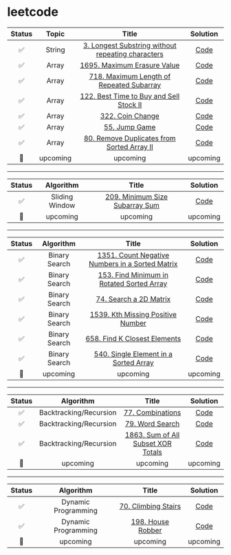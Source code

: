 # leetcode
| Status | Topic | Title | Solution |
| :---: | :---: | :---: | :---: |
| :white_check_mark: | String | [3. Longest Substring without repeating characters](https://leetcode.com/problems/longest-substring-without-repeating-characters)| [Code](https://github.com/deanyim0226/leetcode/tree/main/solutions/3) |
| :white_check_mark: | Array | [1695. Maximum Erasure Value](https://leetcode.com/problems/maximum-erasure-value/)  | [Code](https://github.com/deanyim0226/leetcode/tree/main/solutions/1695) |
| :white_check_mark: | Array | [718. Maximum Length of Repeated Subarray](https://leetcode.com/problems/maximum-length-of-repeated-subarray/)  | [Code](https://github.com/deanyim0226/leetcode/tree/main/solutions/718) |
| :white_check_mark: | Array | [122. Best Time to Buy and Sell Stock II](https://leetcode.com/problems/best-time-to-buy-and-sell-stock-ii/)  | [Code](https://github.com/deanyim0226/leetcode/tree/main/solutions/122) |
| :white_check_mark: | Array | [322. Coin Change](https://leetcode.com/problems/coin-change/) | [Code](https://github.com/deanyim0226/leetcode/tree/main/solutions/322) |
| :white_check_mark: | Array | [55. Jump Game](https://leetcode.com/problems/jump-game/) | [Code](https://github.com/deanyim0226/leetcode/tree/main/solutions/55) |
| :white_check_mark: | Array | [80. Remove Duplicates from Sorted Array II](https://leetcode.com/problems/remove-duplicates-from-sorted-array-ii/description/?envType=study-plan-v2&id=top-interview-150) | [Code](https://github.com/deanyim0226/leetcode/tree/main/solutions/80) |
| :black_square_button: | upcoming | upcoming | upcoming |

-------------------------------------------------------------------------------
| Status | Algorithm | Title | Solution |
| :---: | :---: | :---: | :---: |
| :white_check_mark: | Sliding Window | [209. Minimum Size Subarray Sum](https://leetcode.com/problems/minimum-size-subarray-sum/description/) | [Code](https://github.com/deanyim0226/leetcode/tree/main/solutions/198) |
| :black_square_button: | upcoming | upcoming | upcoming |

-------------------------------------------------------------------------------
| Status | Algorithm | Title | Solution |
| :---: | :---: | :---: | :---: |
| :white_check_mark: | Binary Search | [1351. Count Negative Numbers in a Sorted Matrix](https://leetcode.com/problems/count-negative-numbers-in-a-sorted-matrix/description/?envType=study-plan-v2&id=binary-search/) | [Code](https://github.com/deanyim0226/leetcode/tree/main/solutions/1351) |
| :white_check_mark: | Binary Search | [153. Find Minimum in Rotated Sorted Array](https://leetcode.com/problems/find-minimum-in-rotated-sorted-array/?envType=study-plan-v2&id=binary-search) | [Code](https://github.com/deanyim0226/leetcode/tree/main/solutions/153) |
| :white_check_mark: | Binary Search | [74. Search a 2D Matrix](https://leetcode.com/problems/search-a-2d-matrix/?envType=study-plan-v2&id=binary-search/) | [Code](https://github.com/deanyim0226/leetcode/tree/main/solutions/74) |
| :white_check_mark: | Binary Search | [1539. Kth Missing Positive Number](https://leetcode.com/problems/kth-missing-positive-number/description/?envType=study-plan-v2&id=binary-search/) | [Code](https://github.com/deanyim0226/leetcode/tree/main/solutions/1539) |
| :white_check_mark: | Binary Search | [658. Find K Closest Elements](https://leetcode.com/problems/find-k-closest-elements/description/?envType=study-plan-v2&id=binary-search/) | [Code](https://github.com/deanyim0226/leetcode/tree/main/solutions/658) |
| :white_check_mark: | Binary Search | [540. Single Element in a Sorted Array](https://leetcode.com/problems/single-element-in-a-sorted-array/description/?envType=study-plan-v2&id=binary-search/) | [Code](https://github.com/deanyim0226/leetcode/tree/main/solutions/540) |
| :black_square_button: | upcoming | upcoming | upcoming |

-------------------------------------------------------------------------------
| Status | Algorithm | Title | Solution |
| :---: | :---: | :---: | :---: |
| :white_check_mark: | Backtracking/Recursion | [77. Combinations](https://leetcode.com/problems/count-negative-numbers-in-a-sorted-matrix/description/?envType=study-plan-v2&id=binary-search/) | [Code](https://github.com/deanyim0226/leetcode/tree/main/solutions/77) |
| :white_check_mark: | Backtracking/Recursion | [79. Word Search](https://leetcode.com/problems/word-search/) | [Code](https://github.com/deanyim0226/leetcode/tree/main/solutions/79) |
| :white_check_mark: | Backtracking/Recursion | [1863. Sum of All Subset XOR Totals](https://leetcode.com/problems/sum-of-all-subset-xor-totals/) | [Code](https://github.com/deanyim0226/leetcode/tree/main/solutions/1863) |
| :black_square_button: | upcoming | upcoming | upcoming |

-------------------------------------------------------------------------------
| Status | Algorithm | Title | Solution |
| :---: | :---: | :---: | :---: |
| :white_check_mark: | Dynamic Programming | [70. Climbing Stairs](https://leetcode.com/problems/climbing-stairs/description/?envType=study-plan-v2&envId=top-interview-150) | [Code](https://github.com/deanyim0226/leetcode/tree/main/solutions/198) |
| :white_check_mark: | Dynamic Programming | [198. House Robber](https://leetcode.com/problems/house-robber/description/?envType=study-plan-v2&envId=top-interview-150) | [Code](https://github.com/deanyim0226/leetcode/tree/main/solutions/198) |
| :black_square_button: | upcoming | upcoming | upcoming |

